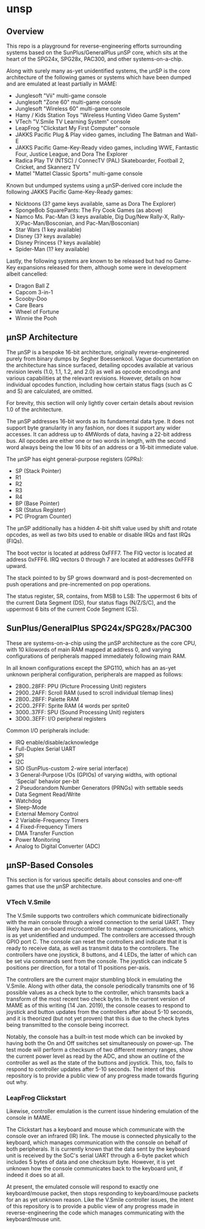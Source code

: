 # unsp

## Overview
This repo is a playground for reverse-engineering efforts surrounding systems based on the SunPlus/GeneralPlus μnSP core, which sits at the heart of the SPG24x, SPG28x, PAC300, and other systems-on-a-chip.

Along with surely many as-yet unidentified systems, the μnSP is the core architecture of the following games or systems which have been dumped and are emulated at least partially in MAME:
- Junglesoft "Vii" multi-game console
- Junglesoft "Zone 60" multi-game console
- Junglesoft "Wireless 60" multi-game console
- Hamy / Kids Station Toys "Wireless Hunting Video Game System"
- VTech "V.Smile TV Learning System" console
- LeapFrog "Clickstart My First Computer" console
- JAKKS Pacific Plug & Play video games, including The Batman and Wall-E
- JAKKS Pacific Game-Key-Ready video games, including WWE, Fantastic Four, Justice League, and Dora The Explorer
- Radica Play TV (NTSC) / ConnecTV (PAL) Skateboarder, Football 2, Cricket, and Skannerz TV
- Mattel "Mattel Classic Sports" multi-game console

Known but undumped systems using a μnSP-derived core include the following JAKKS Pacific Game-Key-Ready games:
- Nicktoons (3? game keys available, same as Dora The Explorer)
- SpongeBob SquarePants: The Fry Cook Games (as above)
- Namco Ms. Pac-Man (3 keys available, Dig Dug/New Rally-X, Rally-X/Pac-Man/Bosconian, and Pac-Man/Bosconian)
- Star Wars (1 key available)
- Disney (3? keys available)
- Disney Princess (? keys available)
- Spider-Man (1? key available)

Lastly, the following systems are known to be released but had no Game-Key expansions released for them, although some were in development albeit cancelled:
- Dragon Ball Z
- Capcom 3-in-1
- Scooby-Doo
- Care Bears
- Wheel of Fortune
- Winnie the Pooh

## μnSP Architecture

The μnSP is a bespoke 16-bit architecture, originally reverse-engineered purely from binary dumps by Segher Boessenkool. Vague documentation on the architecture has since surfaced, detailing opcodes available at various revision levels (1.0, 1.1, 1.2, and 2.0) as well as opcode encodings and various capabilities at the relevant revisions. However, details on how individual opcodes function, including how certain status flags (such as C and S) are calculated, are omitted.

For brevity, this section will only lightly cover certain details about revision 1.0 of the architecture.

The μnSP addresses 16-bit words as its fundamental data type. It does not support byte granularity in any fashion, nor does it support any wider accesses. It can address up to 4MWords of data, having a 22-bit address bus. All opcodes are either one or two words in length, with the second word always being the low 16 bits of an address or a 16-bit immediate value.

The μnSP has eight general-purpose registers (GPRs):
- SP (Stack Pointer)
- R1
- R2
- R3
- R4
- BP (Base Pointer)
- SR (Status Register)
- PC (Program Counter)

The μnSP additionally has a hidden 4-bit shift value used by shift and rotate opcodes, as well as two bits used to enable or disable IRQs and fast IRQs (FIQs).

The boot vector is located at address 0xFFF7. The FIQ vector is located at address 0xFFF6. IRQ vectors 0 through 7 are located at addresses 0xFFF8 upward.

The stack pointed to by SP grows downward and is post-decremented on push operations and pre-incremented on pop operations.

The status register, SR, contains, from MSB to LSB: The uppermost 6 bits of the current Data Segment (DS), four status flags (N/Z/S/C), and the uppermost 6 bits of the current Code Segment (CS).

## SunPlus/GeneralPlus SPG24x/SPG28x/PAC300

These are systems-on-a-chip using the μnSP architecture as the core CPU, with 10 kilowords of main RAM mapped at address 0, and varying configurations of peripherals mapped immediately following main RAM.

In all known configurations except the SPG110, which has an as-yet unknown peripheral configuration, peripherals are mapped as follows:
- 2800..28FF: PPU (Picture Processing Unit) registers
- 2900..2AFF: Scroll RAM (used to scroll individual tilemap lines)
- 2B00..2BFF: Palette RAM
- 2C00..2FFF: Sprite RAM (4 words per sprite0
- 3000..37FF: SPU (Sound Processing Unit) registers
- 3D00..3EFF: I/O peripheral registers

Common I/O peripherals include:
- IRQ enable/disable/acknowledge
- Full-Duplex Serial UART
- SPI
- I2C
- SIO (SunPlus-custom 2-wire serial interface)
- 3 General-Purpose I/Os (GPIOs) of varying widths, with optional 'Special' behavior per-bit
- 2 Pseudorandom Number Generators (PRNGs) with settable seeds
- Data Segment Read/Write
- Watchdog
- Sleep-Mode
- External Memory Control
- 2 Variable-Frequency Timers
- 4 Fixed-Frequency Timers
- DMA Transfer Function
- Power Monitoring
- Analog to Digital Converter (ADC)

## μnSP-Based Consoles

This section is for various specific details about consoles and one-off games that use the μnSP architecture.

### VTech V.Smile

The V.Smile supports two controllers which communicate bidirectionally with the main console through a wired connection to the serial UART. They likely have an on-board microcontroller to manage communications, which is as yet unidentified and undumped. The controllers are accessed through GPIO port C. The console can reset the controllers and indicate that it is ready to receive data, as well as transmit data to the controllers. The controllers have one joystick, 8 buttons, and 4 LEDs, the latter of which can be set via commands sent from the console. The joystick can indicate 5 positions per direction, for a total of 11 positions per-axis.

The controllers are the current major stumbling block in emulating the V.Smile. Along with other data, the console periodically transmits one of 16 possible values as a check byte to the controller, which transmits back a transform of the most recent two check bytes. In the current version of MAME as of this writing (14 Jan. 2019), the console ceases to respond to joystick and button updates from the controllers after about 5-10 seconds, and it is theorized (but not yet proven) that this is due to the check bytes being transmitted to the console being incorrect.

Notably, the console has a built-in test mode which can be invoked by having both the On and Off switches set simultaneously on power-up. The test mode will perform a checksum of two different memory ranges, show the current power level as read by the ADC, and show an outline of the controller as well as the state of the buttons and joystick. This, too, fails to respond to controller updates after 5-10 seconds. The intent of this repository is to provide a public view of any progress made towards figuring out why.

### LeapFrog Clickstart

Likewise, controller emulation is the current issue hindering emulation of the console in MAME.

The Clickstart has a keyboard and mouse which communicate with the console over an infrared (IR) link. The mouse is connected physically to the keyboard, which manages communication with the console on behalf of both peripherals. It is currently known that the data sent by the keyboard unit is received by the SoC's serial UART through a 6-byte packet which includes 5 bytes of data and one checksum byte. However, it is yet unknown how the console communicates back to the keyboard unit, if indeed it does so at all.

At present, the emulated console will respond to exactly one keyboard/mouse packet, then stops responding to keyboard/mouse packets for an as yet unknown reason. Like the V.Smile controller issues, the intent of this repository is to provide a public view of any progress made in reverse-engineering the code which manages communicating with the keyboard/mouse unit.
